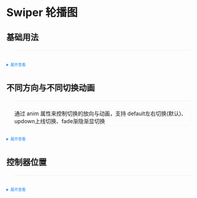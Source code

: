 <!--
 * @Author: 申恒杰
 * @Date: 2023-02-08 19:27:33
 * @Description: 铁沸物
 * @FilePath: \tass-ui\docs\components\swiper\index.md
-->
<script setup>
import Default from './default.vue'
import Updown from './updown.vue'
import Address from './address.vue'
</script>
<style>
  .example{
      border: 1px solid #f5f5f5;
      border-radius: 5px;
      margin:20px
  }
  
  details > summary:first-of-type {
      font-size: 10px;
      padding: 8px 0;
      cursor: pointer;
      color: #1989fa;
  }
</style>
# Swiper 轮播图
## 基础用法
<div class='example'>
  <Default></Default>
</div>
<details>
<summary>展开查看</summary>

```vue
<template>
  <tass-carousel v-model="active1">
    <tass-carousel-item id="1">
      <div style="color: white;text-align: center;width:100%;height:300px;line-height:300px;background-color:#009688;">条目一</div>
    </tass-carousel-item>
    <tass-carousel-item id="2">
      <div style="color: white;text-align: center;width:100%;height:300px;line-height:300px;background-color:#5FB878;">条目二</div>
    </tass-carousel-item>
    <tass-carousel-item id="3">
      <div style="color: white;text-align: center;width:100%;height:300px;line-height:300px;background-color:#FFB800;">条目三</div>
    </tass-carousel-item>
    <tass-carousel-item id="4">
      <div style="color: white;text-align: center;width:100%;height:300px;line-height:300px;background-color:#FF5722;">条目四</div>
    </tass-carousel-item>
  </tass-carousel>
</template>

<script>
import { ref } from 'vue'

export default {
  setup() {

    const active1 = ref("1")

    return {
      active1
    }
  }
}
</script>

```
</details>

## 不同方向与不同切换动画
<div class='example'>
  <Updown></Updown>
</div>
<div class=example>
通过 anim 属性来控制切换的放向与动画，支持 default左右切换(默认)、updown上线切换、fade渐隐渐显切换
</div>
<details>
<summary>展开查看</summary>

```vue
<template>
  <div style="display:flex;justify-content: space-around;flex-wrap:wrap;">
  <tass-carousel v-model="activeAnmi1" anim="updown" style="display:inline-block;width:32%;padding-right:10px" :autoplay="true">
    <tass-carousel-item id="1">
      <div style="color: white;text-align: center;width:100%;height:300px;line-height:300px;background-color:#009688;">条目一</div>
    </tass-carousel-item>
    <tass-carousel-item id="2">
      <div style="color: white;text-align: center;width:100%;height:300px;line-height:300px;background-color:#5FB878;">条目二</div>
    </tass-carousel-item>
    <tass-carousel-item id="3">
      <div style="color: white;text-align: center;width:100%;height:300px;line-height:300px;background-color:#FFB800;">条目三</div>
    </tass-carousel-item>
    <tass-carousel-item id="4">
      <div style="color: white;text-align: center;width:100%;height:300px;line-height:300px;background-color:#FF5722;">条目四</div>
    </tass-carousel-item>
  </tass-carousel>
  <tass-carousel v-model="activeAnmi2" style="width:32%">
    <tass-carousel-item id="1">
      <div style="color: white;text-align: center;width:100%;height:300px;line-height:300px;background-color:#009688;">条目一</div>
    </tass-carousel-item>
    <tass-carousel-item id="2">
      <div style="color: white;text-align: center;width:100%;height:300px;line-height:300px;background-color:#5FB878;">条目二</div>
    </tass-carousel-item>
    <tass-carousel-item id="3">
      <div style="color: white;text-align: center;width:100%;height:300px;line-height:300px;background-color:#FFB800;">条目三</div>
    </tass-carousel-item>
    <tass-carousel-item id="4">
      <div style="color: white;text-align: center;width:100%;height:300px;line-height:300px;background-color:#FF5722;">条目四</div>
    </tass-carousel-item>
  </tass-carousel>
  <tass-carousel v-model="activeAnmi3" anim="fade" style="width:32%;">
    <tass-carousel-item id="1">
      <div style="color: white;text-align: center;width:100%;height:300px;line-height:300px;background-color:#009688;">条目一</div>
    </tass-carousel-item>
    <tass-carousel-item id="2">
      <div style="color: white;text-align: center;width:100%;height:300px;line-height:300px;background-color:#5FB878;">条目二</div>
    </tass-carousel-item>
    <tass-carousel-item id="3">
      <div style="color: white;text-align: center;width:100%;height:300px;line-height:300px;background-color:#FFB800;">条目三</div>
    </tass-carousel-item>
    <tass-carousel-item id="4">
      <div style="color: white;text-align: center;width:100%;height:300px;line-height:300px;background-color:#FF5722;">条目四</div>
    </tass-carousel-item>
  </tass-carousel>
  </div>
</template>

<script>
import { ref } from 'vue'

export default {
  setup() {
    const activeAnmi1 = ref("1")
    const activeAnmi2 = ref("1")
    const activeAnmi3 = ref("1")
    return {
      activeAnmi1,activeAnmi2,activeAnmi3,activeAnmi4
    }
  }
}
</script>
```
</details>

## 控制器位置
<div class="example">
    <Address></Address>
</div>

<details>
<summary>展开查看</summary>

```vue
<template>
  <tass-carousel v-model="active3" indicator="outside">
    <tass-carousel-item id="1">
      <div style="color: white;text-align: center;width:100%;height:300px;line-height:300px;background-color:#009688;">条目一</div>
    </tass-carousel-item>
    <tass-carousel-item id="2">
      <div style="color: white;text-align: center;width:100%;height:300px;line-height:300px;background-color:#5FB878;">条目二</div>
    </tass-carousel-item>
    <tass-carousel-item id="3">
      <div style="color: white;text-align: center;width:100%;height:300px;line-height:300px;background-color:#FFB800;">条目三</div>
    </tass-carousel-item>
    <tass-carousel-item id="4">
      <div style="color: white;text-align: center;width:100%;height:300px;line-height:300px;background-color:#FF5722;">条目四</div>
    </tass-carousel-item>
  </tass-carousel>
</template>

<script>
import { ref } from 'vue'

export default {
  setup() {

    const active3 = ref("1")

    return {
      active3
    }
  }
}
</script>

```

</details>